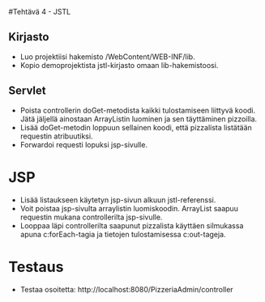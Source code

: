 #Tehtävä 4 - JSTL

## Kirjasto

* Luo projektiisi hakemisto /WebContent/WEB-INF/lib.
* Kopio demoprojektista jstl-kirjasto omaan lib-hakemistoosi.

## Servlet
* Poista controllerin doGet-metodista kaikki tulostamiseen liittyvä koodi. Jätä jäljellä ainostaan ArrayListin luominen ja sen täyttäminen pizzoilla.
* Lisää doGet-metodin loppuun sellainen koodi, että pizzalista listätään requestin atribuutiksi.
* Forwardoi requesti lopuksi  jsp-sivulle.

# JSP
* Lisää listaukseen käytetyn jsp-sivun alkuun jstl-referenssi.
* Voit poistaa jsp-sivulta arraylistin luomiskoodin. ArrayList saapuu requestin mukana controllerilta jsp-sivulle.
* Looppaa läpi controllerilta saapunut pizzalista käyttäen silmukassa apuna c:forEach-tagia ja tietojen tulostamisessa c:out-tageja.

# Testaus
* Testaa osoitetta: http://localhost:8080/PizzeriaAdmin/controller
